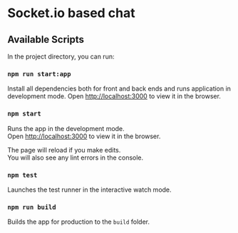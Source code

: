 # Socket.io based chat

## Available Scripts

In the project directory, you can run:

### `npm run start:app`

Install all dependencies both for front and back ends and runs application in development mode.
Open [http://localhost:3000](http://localhost:3000) to view it in the browser.

### `npm start`

Runs the app in the development mode.<br>
Open [http://localhost:3000](http://localhost:3000) to view it in the browser.

The page will reload if you make edits.<br>
You will also see any lint errors in the console.

### `npm test`

Launches the test runner in the interactive watch mode.<br>

### `npm run build`

Builds the app for production to the `build` folder.<br>

